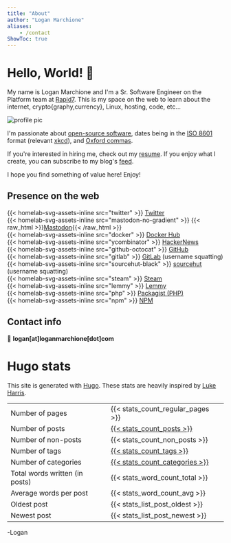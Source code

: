 ```yaml
---
title: "About"
author: "Logan Marchione"
aliases:
    - /contact
ShowToc: true
---
```


# Hello, World! 👋

My name is Logan Marchione and I'm a Sr. Software Engineer on the Platform team at [Rapid7](https://github.com/rapid7). This is my space on the web to learn about the internet, crypto{graphy,currency}, Linux, hosting, code, etc... 

![profile pic](/assets/misc/profile_pic_head_triangula_300.svg#center)

I'm passionate about [open-source software](https://en.wikipedia.org/wiki/Open-source_software), dates being in the [ISO 8601](https://en.wikipedia.org/wiki/ISO_8601) format (relevant [xkcd](https://xkcd.com/1179/)), and [Oxford commas](https://en.wikipedia.org/wiki/Serial_comma).

If you're interested in hiring me, check out my [resume](https://loganmarchione.com/resume). If you enjoy what I create, you can subscribe to my blog's [feed](https://loganmarchione.com/index.xml).

I hope you find something of value here! Enjoy!

## Presence on the web

{{< homelab-svg-assets-inline src="twitter" >}} [Twitter](https://twitter.com/loganmarchione)  
{{< homelab-svg-assets-inline src="mastodon-no-gradient" >}} {{< raw_html >}}<a rel="me" href="https://mastodon.social/@loganmarchione">Mastodon</a>{{< /raw_html >}}  
{{< homelab-svg-assets-inline src="docker" >}} [Docker Hub](https://hub.docker.com/u/loganmarchione)  
{{< homelab-svg-assets-inline src="ycombinator" >}} [HackerNews](https://news.ycombinator.com/user?id=loganmarchione)  
{{< homelab-svg-assets-inline src="github-octocat" >}} [GitHub](https://github.com/loganmarchione)  
{{< homelab-svg-assets-inline src="gitlab" >}} [GitLab](https://gitlab.com/loganmarchione) (username squatting)  
{{< homelab-svg-assets-inline src="sourcehut-black" >}} [sourcehut](https://sr.ht/~loganmarchione) (username squatting)  
{{< homelab-svg-assets-inline src="steam" >}} [Steam](https://steamcommunity.com/id/loganmarchione/)  
{{< homelab-svg-assets-inline src="lemmy" >}} [Lemmy](https://lemmy.world/u/loganmarchione)  
{{< homelab-svg-assets-inline src="php" >}} [Packagist (PHP)](https://packagist.org/packages/loganmarchione/)  
{{< homelab-svg-assets-inline src="npm" >}} [NPM](https://www.npmjs.com/~loganmarchione)  

## Contact info

:email: **logan[at]loganmarchione[dot]com**

# Hugo stats
This site is generated with [Hugo](https://gohugo.io/). These stats are heavily inspired by [Luke Harris](https://www.lkhrs.com/blog/2022/04/add-stats-to-hugo/).

|                                 |                                               |
|---------------------------------|-----------------------------------------------|
| Number of pages                 | {{< stats_count_regular_pages >}}             |
| Number of posts                 | [{{< stats_count_posts >}}](/posts)           |
| Number of non-posts             | {{< stats_count_non_posts >}}                 |
| Number of tags                  | [{{< stats_count_tags >}}](/tags)             |
| Number of categories            | [{{< stats_count_categories >}}](/categories) |
| Total words written (in posts)  | {{< stats_word_count_total >}}                |
| Average words per post          | {{< stats_word_count_avg >}}                  |
| Oldest post                     | {{< stats_list_post_oldest >}}                |
| Newest post                     | {{< stats_list_post_newest >}}                |

\-Logan
